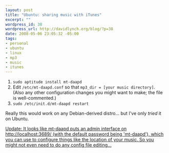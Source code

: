 ```yaml
--- 
layout: post
title: "Ubuntu: sharing music with iTunes"
excerpt: ""
wordpress_id: 38
wordpress_url: http://davidlynch.org/blog/?p=38
date: 2008-05-06 23:05:32 -05:00
tags: 
- personal
- ubuntu
- linux
- mp3
- music
- itunes
---
```

1. `sudo aptitude install mt-daapd`
2. Edit `/etc/mt-daapd.conf` so that `mp3_dir = [your music directory]`. (Also any other configuration changes you might want to make; the file is well-commented.)
3. `sudo /etc/init.d/mt-daapd restart`

Really this would work on any Debian-derived distro... but I've only *tried* it on Ubuntu.

<ins>Update: It looks like mt-daapd puts an admin interface on http://localhost:3689/ (with the default password being 'mt-daapd'), which you can use to configure things like the location of your music. So you might not even need to do any config file editing...</ins>
